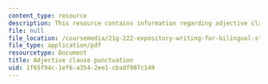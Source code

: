 ```yaml
---
content_type: resource
description: This resource contains information regarding adjective clause punctuation.
file: null
file_location: /coursemedia/21g-222-expository-writing-for-bilingual-students-fall-2002/1f65f94c1ef6a3542ee1cbadf907c149_MIT21G_222F02_adjective.pdf
file_type: application/pdf
resourcetype: Document
title: Adjective clause punctuation
uid: 1f65f94c-1ef6-a354-2ee1-cbadf907c149
---
```

